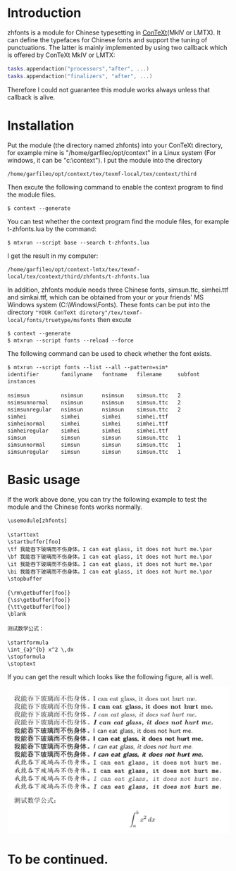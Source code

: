 # Introduction

zhfonts is a module for Chinese typesetting in [ConTeXt](https://wiki.contextgarden.net/Installation)(MkIV or LMTX). It can define the typefaces for Chinese fonts and support the tuning of punctuations. The latter is mainly implemented by using two callback which is offered by ConTeXt MkIV or LMTX:

```lua
tasks.appendaction("processors","after", ...)
tasks.appendaction("finalizers", "after", ...)
```

Therefore I could not guarantee this module works always unless that callback is alive.

# Installation

Put the module (the directory named zhfonts) into your ConTeXt directory, for example mine is "/home/garfileo/opt/context" in a Linux system (For windows, it can be "c:\context"). I put the module into the directory

```plain
/home/garfileo/opt/context/tex/texmf-local/tex/context/third
```

Then excute the following command to enable the context program to find the module files.

```console
$ context --generate
```

You can test whether the context program find the module files, for example t-zhfonts.lua by the command:

```console
$ mtxrun --script base --search t-zhfonts.lua
```

I get the result in my computer:

```
/home/garfileo/opt/context-lmtx/tex/texmf-local/tex/context/third/zhfonts/t-zhfonts.lua
```

In addition, zhfonts module needs three Chinese fonts, simsun.ttc, simhei.ttf and simkai.ttf, which can be obtained from your or your friends' MS Windows system (C:\Windows\Fonts). These fonts can be put into the directory `"YOUR ConTeXt diretory"/tex/texmf-local/fonts/truetype/msfonts` then excute

```console
$ context --generate
$ mtxrun --script fonts --reload --force
```

The following command can be used to check whether the font exists.

```console
$ mtxrun --script fonts --list --all --pattern=sim*
identifier       familyname   fontname   filename     subfont   instances

nsimsun          nsimsun      nsimsun    simsun.ttc   2
nsimsunnormal    nsimsun      nsimsun    simsun.ttc   2
nsimsunregular   nsimsun      nsimsun    simsun.ttc   2
simhei           simhei       simhei     simhei.ttf
simheinormal     simhei       simhei     simhei.ttf
simheiregular    simhei       simhei     simhei.ttf
simsun           simsun       simsun     simsun.ttc   1
simsunnormal     simsun       simsun     simsun.ttc   1
simsunregular    simsun       simsun     simsun.ttc   1
```

# Basic usage

If the work above done, you can try the following example to test the module and the Chinese fonts works normally.

```TeX
\usemodule[zhfonts]

\starttext
\startbuffer[foo]
\tf 我能吞下玻璃而不伤身体。I can eat glass, it does not hurt me.\par
\bf 我能吞下玻璃而不伤身体。I can eat glass, it does not hurt me.\par
\it 我能吞下玻璃而不伤身体。I can eat glass, it does not hurt me.\par
\bi 我能吞下玻璃而不伤身体。I can eat glass, it does not hurt me.\par
\stopbuffer

{\rm\getbuffer[foo]}
{\ss\getbuffer[foo]}
{\tt\getbuffer[foo]}
\blank

测试数学公式：

\startformula
\int_{a}^{b} x^2 \,dx
\stopformula
\stoptext
```

If you can get the result which looks like the following figure, all is well.

![Test 1](test/test-1.png)


# To be continued.
